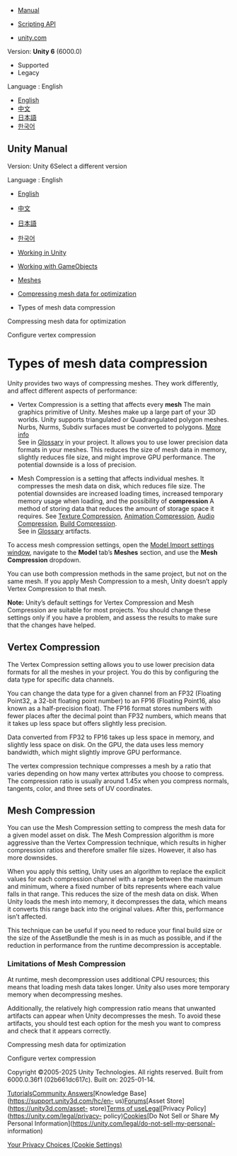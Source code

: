 [](https://docs.unity3d.com)

  * [Manual](../Manual/index.html)
  * [Scripting API](../ScriptReference/index.html)

  * [unity.com](https://unity.com/)

Version: **Unity 6** (6000.0)

  * Supported
  * Legacy

Language : English

  * [English](/Manual/types-of-mesh-data-compression.html)
  * [中文](/cn/current/Manual/types-of-mesh-data-compression.html)
  * [日本語](/ja/current/Manual/types-of-mesh-data-compression.html)
  * [한국어](/kr/current/Manual/types-of-mesh-data-compression.html)

[](https://docs.unity3d.com)

## Unity Manual

Version: Unity 6Select a different version

Language : English

  * [English](/Manual/types-of-mesh-data-compression.html)
  * [中文](/cn/current/Manual/types-of-mesh-data-compression.html)
  * [日本語](/ja/current/Manual/types-of-mesh-data-compression.html)
  * [한국어](/kr/current/Manual/types-of-mesh-data-compression.html)

  * [Working in Unity](working-in-unity.html)
  * [Working with GameObjects](working-with-gameobjects.html)
  * [Meshes](mesh.html)
  * [Compressing mesh data for optimization](compressing-mesh-data-optimization.html)
  * Types of mesh data compression

[](compressing-mesh-data-optimization.html)

Compressing mesh data for optimization

[](configure-vertex-compression.html)

Configure vertex compression

# Types of mesh data compression

Unity provides two ways of compressing meshes. They work differently, and
affect different aspects of performance:

  * Vertex Compression is a setting that affects every **mesh** The main graphics primitive of Unity. Meshes make up a large part of your 3D worlds. Unity supports triangulated or Quadrangulated polygon meshes. Nurbs, Nurms, Subdiv surfaces must be converted to polygons. [More info](mesh.html)  
See in [Glossary](Glossary.html#Mesh) in your project. It allows you to use
lower precision data formats in your meshes. This reduces the size of mesh
data in memory, slightly reduces file size, and might improve GPU performance.
The potential downside is a loss of precision.

  * Mesh Compression is a setting that affects individual meshes. It compresses the mesh data on disk, which reduces file size. The potential downsides are increased loading times, increased temporary memory usage when loading, and the possibility of **compression** A method of storing data that reduces the amount of storage space it requires. See [Texture Compression](class-TextureImporterOverride), [Animation Compression](class-AnimationClip.html#AssetProperties), [Audio Compression](class-AudioClip.html), [Build Compression](ReducingFilesize.html).  
See in [Glossary](Glossary.html#compression) artifacts.

To access mesh compression settings, open the [Model Import settings
window](class-FBXImporter.html), navigate to the **Model** tab’s **Meshes**
section, and use the **Mesh Compression** dropdown.

You can use both compression methods in the same project, but not on the same
mesh. If you apply Mesh Compression to a mesh, Unity doesn’t apply Vertex
Compression to that mesh.

**Note:** Unity’s default settings for Vertex Compression and Mesh Compression
are suitable for most projects. You should change these settings only if you
have a problem, and assess the results to make sure that the changes have
helped.

## Vertex Compression

The Vertex Compression setting allows you to use lower precision data formats
for all the meshes in your project. You do this by configuring the data type
for specific data channels.

You can change the data type for a given channel from an FP32 (Floating
Point32, a 32-bit floating point number) to an FP16 (Floating Point16, also
known as a half-precision float). The FP16 format stores numbers with fewer
places after the decimal point than FP32 numbers, which means that it takes up
less space but offers slightly less precision.

Data converted from FP32 to FP16 takes up less space in memory, and slightly
less space on disk. On the GPU, the data uses less memory bandwidth, which
might slightly improve GPU performance.

The vertex compression technique compresses a mesh by a ratio that varies
depending on how many vertex attributes you choose to compress. The
compression ratio is usually around 1.45x when you compress normals, tangents,
color, and three sets of UV coordinates.

## Mesh Compression

You can use the Mesh Compression setting to compress the mesh data for a given
model asset on disk. The Mesh Compression algorithm is more aggressive than
the Vertex Compression technique, which results in higher compression ratios
and therefore smaller file sizes. However, it also has more downsides.

When you apply this setting, Unity uses an algorithm to replace the explicit
values for each compression channel with a range between the maximum and
minimum, where a fixed number of bits represents where each value falls in
that range. This reduces the size of the mesh data on disk. When Unity loads
the mesh into memory, it decompresses the data, which means it converts this
range back into the original values. After this, performance isn’t affected.

This technique can be useful if you need to reduce your final build size or
the size of the AssetBundle the mesh is in as much as possible, and if the
reduction in performance from the runtime decompression is acceptable.

### Limitations of Mesh Compression

At runtime, mesh decompression uses additional CPU resources; this means that
loading mesh data takes longer. Unity also uses more temporary memory when
decompressing meshes.

Additionally, the relatively high compression ratio means that unwanted
artifacts can appear when Unity decompresses the mesh. To avoid these
artifacts, you should test each option for the mesh you want to compress and
check that it appears correctly.

[](compressing-mesh-data-optimization.html)

Compressing mesh data for optimization

[](configure-vertex-compression.html)

Configure vertex compression

Copyright ©2005-2025 Unity Technologies. All rights reserved. Built from
6000.0.36f1 (02b661dc617c). Built on: 2025-01-14.

[Tutorials](https://learn.unity.com/)[Community
Answers](https://answers.unity3d.com)[Knowledge
Base](https://support.unity3d.com/hc/en-
us)[Forums](https://forum.unity3d.com)[Asset Store](https://unity3d.com/asset-
store)[Terms of
use](https://docs.unity3d.com/Manual/TermsOfUse.html)[Legal](https://unity.com/legal)[Privacy
Policy](https://unity.com/legal/privacy-
policy)[Cookies](https://unity.com/legal/cookie-policy)[Do Not Sell or Share
My Personal Information](https://unity.com/legal/do-not-sell-my-personal-
information)

[Your Privacy Choices (Cookie Settings)](javascript:void\(0\);)

